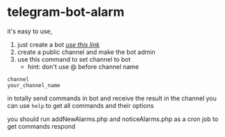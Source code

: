 # telegram-bot-alarm

it's easy to use, 
1. just create a bot [*use this link*](https://core.telegram.org/api)
2. create a public channel and make the bot admin
3. use this command to set channel to bot
    * hint: don't use @ before channel name
````
channel
your_channel_name
````

in totally send commands in bot and receive the result in the channel
you can use ``help`` to get all commands and their options

you should run addNewAlarms.php and noticeAlarms.php as a cron job to get commands respond